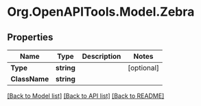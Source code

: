 # Org.OpenAPITools.Model.Zebra
## Properties

Name | Type | Description | Notes
------------ | ------------- | ------------- | -------------
**Type** | **string** |  | [optional] 
**ClassName** | **string** |  | 

[[Back to Model list]](../README.md#documentation-for-models) [[Back to API list]](../README.md#documentation-for-api-endpoints) [[Back to README]](../README.md)

